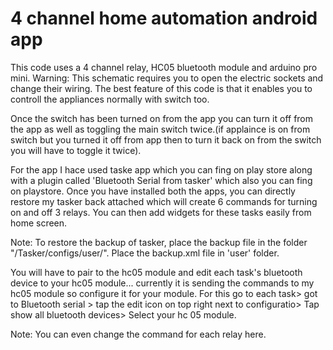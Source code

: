 # 4 channel home automation android app

This code uses a 4 channel relay, HC05 bluetooth module and arduino pro mini. Warning: This schematic requires you to open the electric sockets and change their wiring.
The best feature of this code is that it enables you to controll the appliances normally with switch too.

Once the switch has been turned on from the app you can turn it off from the app as well as toggling the main switch twice.(if applaince is on from switch but you turned it off from app then to turn it back on from the switch you will have to toggle it twice).

For the app I hace used taske app which you can fing on play store along with a plugin called 'Bluetooth Serial from tasker' which also you can fing on playstore.
Once you have installed both the apps, you can directly restore my tasker back attached which will create 6 commands for turning on and off 3 relays. You can then add widgets for these tasks easily from home screen.

Note: To restore the backup of tasker, place the backup file in the folder "/Tasker/configs/user/". Place the backup.xml file in 'user' folder.

You will have to pair to the hc05 module and edit each task's bluetooth device to your hc05 module... currently it is sending the commands to my hc05 module so configure it for your module. For this go to each task> got to Bluetooth serial > tap the edit icon on top right next to configuratio> Tap show all bluetooth devices> Select your hc 05 module.

Note: You can even change the command for each relay here.
